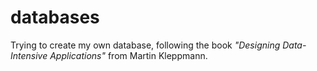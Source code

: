 # databases
Trying to create my own database, following the book *"Designing Data-Intensive Applications"* from Martin Kleppmann. 
